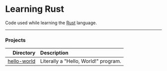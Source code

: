 # Learning Rust
Code used while learning the [Rust](https://github.com/rust-lang/rust) language.

---

### Projects
| **Directory** | **Description** |
|---:|:---|
| [hello-world](hello-world) | Literally a "Hello, World!" program. |